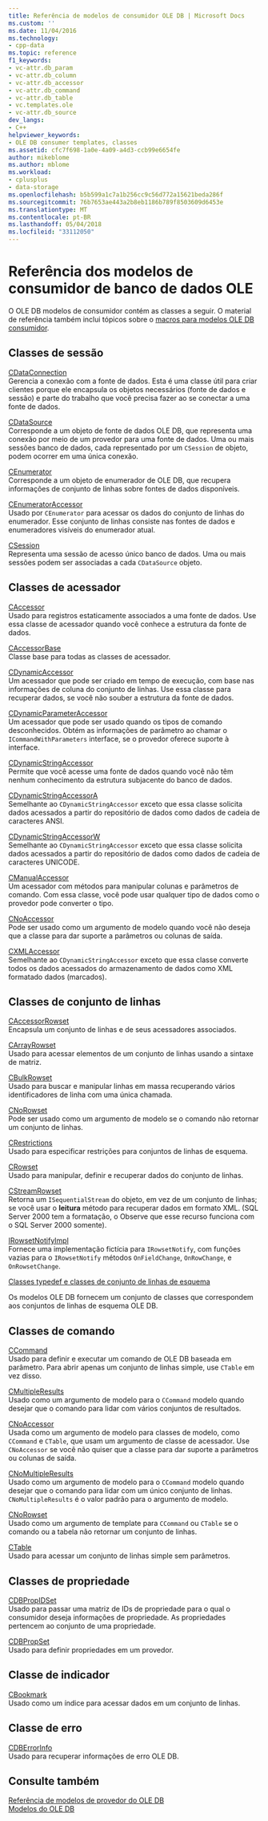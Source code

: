 ```yaml
---
title: Referência de modelos de consumidor OLE DB | Microsoft Docs
ms.custom: ''
ms.date: 11/04/2016
ms.technology:
- cpp-data
ms.topic: reference
f1_keywords:
- vc-attr.db_param
- vc-attr.db_column
- vc-attr.db_accessor
- vc-attr.db_command
- vc-attr.db_table
- vc.templates.ole
- vc-attr.db_source
dev_langs:
- C++
helpviewer_keywords:
- OLE DB consumer templates, classes
ms.assetid: cfc7f698-1a0e-4a09-a4d3-ccb99e6654fe
author: mikeblome
ms.author: mblome
ms.workload:
- cplusplus
- data-storage
ms.openlocfilehash: b5b599a1c7a1b256cc9c56d772a15621beda286f
ms.sourcegitcommit: 76b7653ae443a2b8eb1186b789f8503609d6453e
ms.translationtype: MT
ms.contentlocale: pt-BR
ms.lasthandoff: 05/04/2018
ms.locfileid: "33112050"
---
```

# <a name="ole-db-consumer-templates-reference"></a>Referência dos modelos de consumidor de banco de dados OLE
O OLE DB modelos de consumidor contém as classes a seguir. O material de referência também inclui tópicos sobre o [macros para modelos OLE DB consumidor](../../data/oledb/macros-and-global-functions-for-ole-db-consumer-templates.md).  
  
## <a name="session-classes"></a>Classes de sessão  
 [CDataConnection](../../data/oledb/cdataconnection-class.md)  
 Gerencia a conexão com a fonte de dados. Esta é uma classe útil para criar clientes porque ele encapsula os objetos necessários (fonte de dados e sessão) e parte do trabalho que você precisa fazer ao se conectar a uma fonte de dados.  
  
 [CDataSource](../../data/oledb/cdatasource-class.md)  
 Corresponde a um objeto de fonte de dados OLE DB, que representa uma conexão por meio de um provedor para uma fonte de dados. Uma ou mais sessões banco de dados, cada representado por um `CSession` de objeto, podem ocorrer em uma única conexão.  
  
 [CEnumerator](../../data/oledb/cenumerator-class.md)  
 Corresponde a um objeto de enumerador de OLE DB, que recupera informações de conjunto de linhas sobre fontes de dados disponíveis.  
  
 [CEnumeratorAccessor](../../data/oledb/cenumeratoraccessor-class.md)  
 Usado por `CEnumerator` para acessar os dados do conjunto de linhas do enumerador. Esse conjunto de linhas consiste nas fontes de dados e enumeradores visíveis do enumerador atual.  
  
 [CSession](../../data/oledb/csession-class.md)  
 Representa uma sessão de acesso único banco de dados. Uma ou mais sessões podem ser associadas a cada `CDataSource` objeto.  
  
## <a name="accessor-classes"></a>Classes de acessador  
 [CAccessor](../../data/oledb/caccessor-class.md)  
 Usado para registros estaticamente associados a uma fonte de dados. Use essa classe de acessador quando você conhece a estrutura da fonte de dados.  
  
 [CAccessorBase](../../data/oledb/caccessorbase-class.md)  
 Classe base para todas as classes de acessador.  
  
 [CDynamicAccessor](../../data/oledb/cdynamicaccessor-class.md)  
 Um acessador que pode ser criado em tempo de execução, com base nas informações de coluna do conjunto de linhas. Use essa classe para recuperar dados, se você não souber a estrutura da fonte de dados.  
  
 [CDynamicParameterAccessor](../../data/oledb/cdynamicparameteraccessor-class.md)  
 Um acessador que pode ser usado quando os tipos de comando desconhecidos. Obtém as informações de parâmetro ao chamar o `ICommandWithParameters` interface, se o provedor oferece suporte à interface.  
  
 [CDynamicStringAccessor](../../data/oledb/cdynamicstringaccessor-class.md)  
 Permite que você acesse uma fonte de dados quando você não têm nenhum conhecimento da estrutura subjacente do banco de dados.  
  
 [CDynamicStringAccessorA](../../data/oledb/cdynamicstringaccessora-class.md)  
 Semelhante ao `CDynamicStringAccessor` exceto que essa classe solicita dados acessados a partir do repositório de dados como dados de cadeia de caracteres ANSI.  
  
 [CDynamicStringAccessorW](../../data/oledb/cdynamicstringaccessorw-class.md)  
 Semelhante ao `CDynamicStringAccessor` exceto que essa classe solicita dados acessados a partir do repositório de dados como dados de cadeia de caracteres UNICODE.  
  
 [CManualAccessor](../../data/oledb/cmanualaccessor-class.md)  
 Um acessador com métodos para manipular colunas e parâmetros de comando. Com essa classe, você pode usar qualquer tipo de dados como o provedor pode converter o tipo.  
  
 [CNoAccessor](../../data/oledb/cnoaccessor-class.md)  
 Pode ser usado como um argumento de modelo quando você não deseja que a classe para dar suporte a parâmetros ou colunas de saída.  
  
 [CXMLAccessor](../../data/oledb/cxmlaccessor-class.md)  
 Semelhante ao `CDynamicStringAccessor` exceto que essa classe converte todos os dados acessados do armazenamento de dados como XML formatado dados (marcados).  
  
## <a name="rowset-classes"></a>Classes de conjunto de linhas  
 [CAccessorRowset](../../data/oledb/caccessorrowset-class.md)  
 Encapsula um conjunto de linhas e de seus acessadores associados.  
  
 [CArrayRowset](../../data/oledb/carrayrowset-class.md)  
 Usado para acessar elementos de um conjunto de linhas usando a sintaxe de matriz.  
  
 [CBulkRowset](../../data/oledb/cbulkrowset-class.md)  
 Usado para buscar e manipular linhas em massa recuperando vários identificadores de linha com uma única chamada.  
  
 [CNoRowset](../../data/oledb/cnorowset-class.md)  
 Pode ser usado como um argumento de modelo se o comando não retornar um conjunto de linhas.  
  
 [CRestrictions](../../data/oledb/crestrictions-class.md)  
 Usado para especificar restrições para conjuntos de linhas de esquema.  
  
 [CRowset](../../data/oledb/crowset-class.md)  
 Usado para manipular, definir e recuperar dados do conjunto de linhas.  
  
 [CStreamRowset](../../data/oledb/cstreamrowset-class.md)  
 Retorna um `ISequentialStream` do objeto, em vez de um conjunto de linhas; se você usar o **leitura** método para recuperar dados em formato XML. (SQL Server 2000 tem a formatação, o Observe que esse recurso funciona com o SQL Server 2000 somente).  
  
 [IRowsetNotifyImpl](../../data/oledb/irowsetnotifyimpl-class.md)  
 Fornece uma implementação fictícia para `IRowsetNotify`, com funções vazias para o `IRowsetNotify` métodos `OnFieldChange`, `OnRowChange`, e `OnRowsetChange`.  
  
 [Classes typedef e classes de conjunto de linhas de esquema](../../data/oledb/schema-rowset-classes-and-typedef-classes.md)  
  
 Os modelos OLE DB fornecem um conjunto de classes que correspondem aos conjuntos de linhas de esquema OLE DB.  
  
## <a name="command-classes"></a>Classes de comando  
 [CCommand](../../data/oledb/ccommand-class.md)  
 Usado para definir e executar um comando de OLE DB baseada em parâmetro. Para abrir apenas um conjunto de linhas simple, use `CTable` em vez disso.  
  
 [CMultipleResults](../../data/oledb/cmultipleresults-class.md)  
 Usado como um argumento de modelo para o `CCommand` modelo quando desejar que o comando para lidar com vários conjuntos de resultados.  
  
 [CNoAccessor](../../data/oledb/cnoaccessor-class.md)  
 Usada como um argumento de modelo para classes de modelo, como `CCommand` e `CTable`, que usam um argumento de classe de acessador. Use `CNoAccessor` se você não quiser que a classe para dar suporte a parâmetros ou colunas de saída.  
  
 [CNoMultipleResults](../../data/oledb/cnomultipleresults-class.md)  
 Usado como um argumento de modelo para o `CCommand` modelo quando desejar que o comando para lidar com um único conjunto de linhas. `CNoMultipleResults` é o valor padrão para o argumento de modelo.  
  
 [CNoRowset](../../data/oledb/cnorowset-class.md)  
 Usado como um argumento de template para `CCommand` ou `CTable` se o comando ou a tabela não retornar um conjunto de linhas.  
  
 [CTable](../../data/oledb/ctable-class.md)  
 Usado para acessar um conjunto de linhas simple sem parâmetros.  
  
## <a name="property-classes"></a>Classes de propriedade  
 [CDBPropIDSet](../../data/oledb/cdbpropidset-class.md)  
 Usado para passar uma matriz de IDs de propriedade para o qual o consumidor deseja informações de propriedade. As propriedades pertencem ao conjunto de uma propriedade.  
  
 [CDBPropSet](../../data/oledb/cdbpropset-class.md)  
 Usado para definir propriedades em um provedor.  
  
## <a name="bookmark-class"></a>Classe de indicador  
 [CBookmark](../../data/oledb/cbookmark-class.md)  
 Usado como um índice para acessar dados em um conjunto de linhas.  
  
## <a name="error-class"></a>Classe de erro  
 [CDBErrorInfo](../../data/oledb/cdberrorinfo-class.md)  
 Usado para recuperar informações de erro OLE DB.  
  
## <a name="see-also"></a>Consulte também  
 [Referência de modelos de provedor do OLE DB](../../data/oledb/ole-db-provider-templates-reference.md)   
 [Modelos do OLE DB](../../data/oledb/ole-db-templates.md)